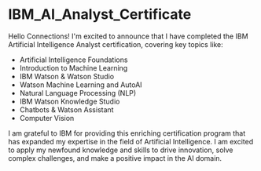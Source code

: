 # IBM_AI_Analyst_Certificate

Hello Connections! 
I'm excited to announce that I have completed the IBM Artificial Intelligence Analyst certification, 
covering key topics like:

- Artificial Intelligence Foundations
- Introduction to Machine Learning
- IBM Watson & Watson Studio
- Watson Machine Learning and AutoAI
- Natural Language Processing (NLP)
- IBM Watson Knowledge Studio
- Chatbots & Watson Assistant
- Computer Vision

I am grateful to IBM for providing this enriching certification program that has expanded my expertise 
in the field of Artificial Intelligence. I am excited to apply my newfound knowledge and skills to drive 
innovation, solve complex challenges, and make a positive impact in the AI domain.
